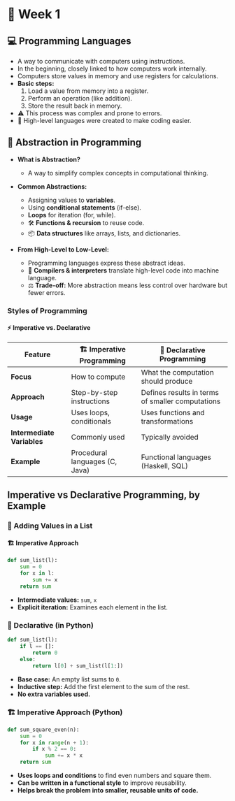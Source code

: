 # 📅 Week 1  

## 💻 Programming Languages  

- A way to communicate with computers using instructions.  
- In the beginning, closely linked to how computers work internally.  
- Computers store values in memory and use registers for calculations.  
- **Basic steps:**  
  1. Load a value from memory into a register.  
  2. Perform an operation (like addition).  
  3. Store the result back in memory.  
- ⚠️ This process was complex and prone to errors.  
- 🚀 High-level languages were created to make coding easier.  

## 🧠 Abstraction in Programming  

- **What is Abstraction?**  
  - A way to simplify complex concepts in computational thinking.  

- **Common Abstractions:**  
  - Assigning values to **variables**.  
  - Using **conditional statements** (if-else).  
  - **Loops** for iteration (for, while).  
  - 🛠️ **Functions & recursion** to reuse code.  
  - 📦 **Data structures** like arrays, lists, and dictionaries.  

- **From High-Level to Low-Level:**  
  - Programming languages express these abstract ideas.  
  - 🔄 **Compilers & interpreters** translate high-level code into machine language.  
  - ⚖️ **Trade-off:** More abstraction means less control over hardware but fewer errors.  


### Styles of Programming  

#### ⚡ Imperative vs. Declarative  

| Feature             | 🏗️ Imperative Programming | 🎯 Declarative Programming |
|---------------------|--------------------------|----------------------------|
| **Focus**          | How to compute            | What the computation should produce |
| **Approach**       | Step-by-step instructions | Defines results in terms of smaller computations |
| **Usage**          | Uses loops, conditionals  | Uses functions and transformations |
| **Intermediate Variables** | Commonly used | Typically avoided |
| **Example**        | Procedural languages (C, Java) | Functional languages (Haskell, SQL) |

## Imperative vs Declarative Programming, by Example  

### 📝 Adding Values in a List  

#### 🏗️ Imperative Approach  

```python
def sum_list(l):
    sum = 0
    for x in l:
        sum += x
    return sum
```
- **Intermediate values:** `sum`, `x`  
- **Explicit iteration:** Examines each element in the list.

### 🎯 Declarative (in Python)  

```python
def sum_list(l):
    if l == []:
        return 0
    else:
        return l[0] + sum_list(l[1:])
```
- **Base case:** An empty list sums to `0`.  
- **Inductive step:** Add the first element to the sum of the rest.  
- **No extra variables used.**  

### 🏗️ Imperative Approach (Python)  

```python
def sum_square_even(n):
    sum = 0
    for x in range(n + 1):
        if x % 2 == 0:
            sum += x * x
    return sum
```
- **Uses loops and conditions** to find even numbers and square them.  
- **Can be written in a functional style** to improve reusability.  
- **Helps break the problem into smaller, reusable units of code.**  
